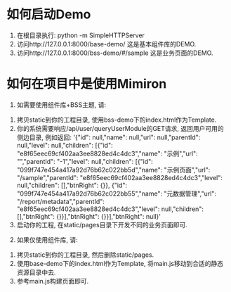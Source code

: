 如何启动Demo
=======
1) 在根目录执行: python -m SimpleHTTPServer
2) 访问http://127.0.0.1:8000/base-demo/  这是基本组件库的DEMO.
3) 访问http://127.0.0.1:8000/bss-demo/#/sample  这是业务页面的DEMO.




如何在项目中是使用Mimiron
=======
1. 如需要使用组件库+BSS主题, 请:
1) 拷贝static到你的工程目录, 使用bss-demo下的index.html作为Template.
2) 你的系统需要响应/api/user/queryUserModule的GET请求, 返回用户可用的侧边目录, 例如返回:
'{"id": null,"name": null,"url": null,"parentId": null,"level": null,"children": [{"id": "e8f65eec69cf402aa3ee8828ed4c4dc3","name": "示例","url": "","parentId": "-1","level": null,"children": [{"id": "099f747e454a417a92d76b62c022bb5d","name": "示例页面","url": "/sample","parentId": "e8f65eec69cf402aa3ee8828ed4c4dc3","level": null,"children": [],"btnRight": {}}, {"id": "099f747e454a417a92d76b62c022bb55","name": "元数据管理","url": "/report/metadata","parentId": "e8f65eec69cf402aa3ee8828ed4c4dc3","level": null,"children": [],"btnRight": {}}],"btnRight": {}}],"btnRight": null}'
3) 启动你的工程, 在static/pages目录下开发不同的业务页面即可.

2. 如果仅使用组件库, 请:
1) 拷贝static到你的工程目录, 然后删除static/pages.
2) 使用base-demo下的index.html作为Template, 将main.js移动到合适的静态资源目录中去.
3) 参考main.js构建页面即可.